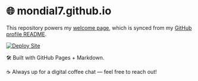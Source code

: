 # 🌐 mondial7.github.io

This repository powers my [welcome page](https://mondial7.github.io), which is synced from my [GitHub profile README](https://github.com/mondial7/mondial7).

[![Deploy Site](https://github.com/mondial7/mondial7/actions/workflows/sync.yml/badge.svg)](https://github.com/mondial7/mondial7/actions/workflows/sync.yml)

🛠️ Built with GitHub Pages + Markdown.

☕ Always up for a digital coffee chat — feel free to reach out!

